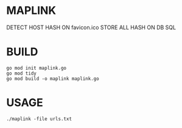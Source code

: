 # MAPLINK
DETECT HOST HASH ON favicon.ico STORE ALL HASH ON DB SQL

#  BUILD
```
go mod init maplink.go
go mod tidy
go mod build -o maplink maplink.go
```

# USAGE
```
./maplink -file urls.txt
```


